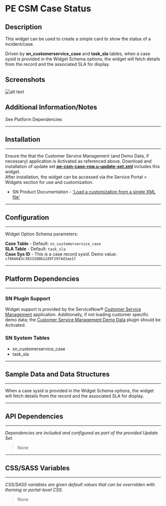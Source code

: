 # PE CSM Case Status

## Description

This widget can be used to create a simple card to show the status of a incident/case.

Driven by **sn_customerservice_case** and **task_sla** tables, when a case sysid is provided in the Widget Schema options, the widget will fetch details from the record and the associated SLA for display.

## Screenshots
![alt text](../images/pe-csm-case-status.png "PE CSM Case status")

## Additional Information/Notes
See Platform Dependencies

---
## Installation
---
Ensure the that the Customer Service Management (and Demo Data, if necessary) application is Activated as referenced above.
Download and installation of update set **[pe-csm-case-row.u-update-set.xml](https://github.com/platform-experience/serviceportal-widget-library/blob/master/pe-csm-case-status/pe-csm-case-status.u-update-set.xml)** includes this widget.
<br/>After installation, the widget can be accessed via the Service Portal > Widgets section for use and customization.
* SN Product Documentation - ['Load a customization from a single XML file'](https://docs.servicenow.com/bundle/istanbul-application-development/page/build/system-update-sets/task/t_LoadCustomizationsFromAnXMLFile.html)

---
## Configuration
---
Widget Option Schema parameters:

**Case Table** - Default: `sn_customerservice_case`<br/>
**SLA Table** - Default: `task_sla`<br/>
**Case Sys ID** -  This is a case record sysid. Demo value: `cf866683c3033100b12d9f2974d3ae1f`<br/>

---
## Platform Dependencies
---
### SN Plugin Support
Widget support is provided by the ServiceNow® [Customer Service Management](https://docs.servicenow.com/bundle/istanbul-service-management-for-the-enterprise/page/product/customer-service-management/concept/c_CustomerServiceManagement.html ) application.  Additionally, if not loading customer specific demo data; the [Customer Service Management Demo Data](https://docs.servicenow.com/bundle/istanbul-service-management-for-the-enterprise/page/product/customer-service-management/reference/r_CustServMgmtAddtlPluginsTable.html#r_additionaltableplugins) plugin should be Activated.

### SN System Tables

* sn_customerservice_case
* task_sla

---
## Sample Data and Data Structures
---
When a case sysid is provided in the Widget Schema options, the widget will fetch details from the record and the associated SLA for display.

---
## API Dependencies
---
<i>Dependencies are included and configured as part of the provided Update Set.</i>
> None
---
## CSS/SASS Variables
---
_CSS/SASS variables are given default values that can be overridden with theming or portal-level CSS._
> None